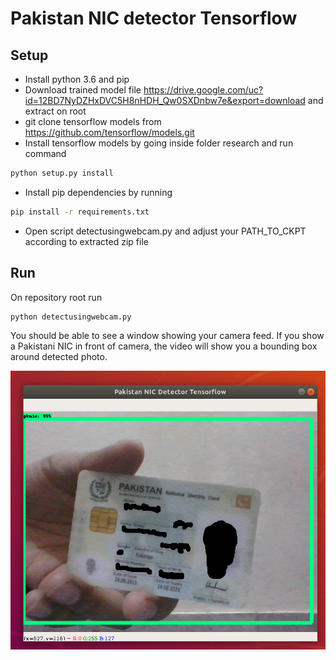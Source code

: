 # Pakistan NIC detector Tensorflow

## Setup

- Install python 3.6 and pip
- Download trained model file
  https://drive.google.com/uc?id=12BD7NyDZHxDVC5H8nHDH_Qw0SXDnbw7e&export=download and extract on root
- git clone tensorflow models from https://github.com/tensorflow/models.git
- Install tensorflow models by going inside folder research and run command

```bash
python setup.py install
```

- Install pip dependencies by running

```bash
pip install -r requirements.txt
```

- Open script detectusingwebcam.py and adjust your PATH_TO_CKPT according to extracted zip file

## Run

On repository root run

```
python detectusingwebcam.py
```

You should be able to see a window showing your camera feed. If you show a Pakistani NIC in front of camera, the video will show you a bounding box around detected photo.

![Screenshot of running app](/screenshot.png "Screenshot of running app")
